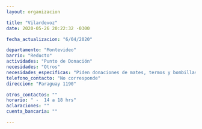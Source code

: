 ```yaml
---
layout: organizacion

title: "Vilardevoz"
date: 2020-05-26 20:22:32 -0300

fecha_actualizacion: "6/04/2020"

departamento: "Montevideo"
barrio: "Reducto"
actividades: "Punto de Donación"
necesidades: "Otros"
necesidades_especificas: "Piden donaciones de mates, termos y bombillas para refugiados."
telefono_contacto: "No corresponde"
direccion: "Paraguay 1190"

otros_contactos: ""
horario: " -  14 a 18 hrs"
aclaraciones: ""
cuenta_bancaria: ""

---
```

